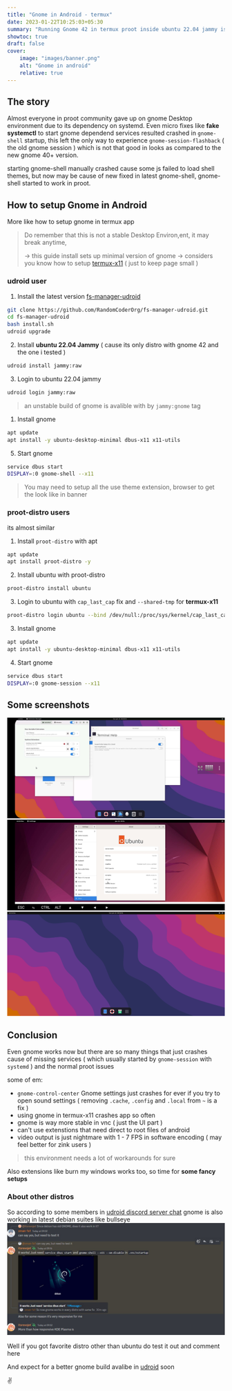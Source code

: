 ```yaml
---
title: "Gnome in Android - termux"
date: 2023-01-22T10:25:03+05:30
summary: "Running Gnome 42 in termux proot inside ubuntu 22.04 jammy is possible now"
showtoc: true
draft: false
cover:
    image: "images/banner.png"
    alt: "Gnome in android"
    relative: true
---
```


## The story
Almost everyone in proot community gave up on gnome Desktop environment due to its dependency on systemd. Even micro fixes like **fake systemctl** to start gnome dependend services resulted crashed in `gnome-shell` startup, this left the only way to experience `gnome-session-flashback` ( the old gnome session ) which is not that good in looks as compared to the new gnome 40+ version.

starting gnome-shell manually crashed cause some js failed to load shell themes, but now may be cause of new fixed in latest gnome-shell, gnome-shell started to work in proot.

## How to setup Gnome in Android

More like how to setup gnome in termux app

> Do remember that this is not a stable Desktop Environ,ent, it may break anytime, 
> 
> -> this guide install sets up minimal version of gnome
> -> considers you know how to setup [termux-x11](https://github.com/termux/termux-x11) ( just to keep page small )

### **udroid** user

1. Install the latest version [fs-manager-udroid](https://github.com/RandomCoderOrg/fs-manager-udroid/tree/revamp-v2.5)

```bash
git clone https://github.com/RandomCoderOrg/fs-manager-udroid.git
cd fs-manager-udroid
bash install.sh
udroid upgrade
```

2. Install **ubuntu 22.04 Jammy** ( cause its only distro with gnome 42 and the one i tested )

```bash
udroid install jammy:raw
```

3. Login to ubuntu 22.04 jammy

```bash
udroid login jammy:raw
```
> an unstable build of gnome is avalible with by `jammy:gnome` tag

1. Install gnome

```bash
apt update
apt install -y ubuntu-desktop-minimal dbus-x11 x11-utils
```

5. Start gnome

```bash
service dbus start
DISPLAY=:0 gnome-shell --x11
```

> You may need to setup all the use theme extension,  browser to get the look like in banner


### **proot-distro** users

its almost similar

1. Install `proot-distro` with apt

```bash
apt update
apt install proot-distro -y
```

2. Install ubuntu with proot-distro

```bash
proot-distro install ubuntu
```

3. Login to ubuntu with `cap_last_cap` fix and `--shared-tmp` for **termux-x11**

```bash
proot-distro login ubuntu --bind /dev/null:/proc/sys/kernel/cap_last_cap --shared-tmp
```
3. Install gnome

```bash
apt update
apt install -y ubuntu-desktop-minimal dbus-x11 x11-utils
```

4. Start gnome

```bash
service dbus start
DISPLAY=:0 gnome-session --x11
```

## Some screenshots

![Gnome running in vnc](images/vnc-sc.jpg)
![Gnome running in termux-x11](images/x11-sc.jpg)
![Direct screenshot](images/Clean_shot.png)

## Conclusion

Even gnome works now but there are so many things that just crashes cause of missing services ( which usually started by `gnome-session` with `systemd` ) and the normal proot issues

some of em:
- `gnome-control-center` Gnome settings just crashes for ever if you try to open sound settings ( removing `.cache`, `.config` and `.local` from `~` is a fix )
- using gnome in termux-x11 crashes app so often
- gnome is way more stable in vnc ( just  the UI part )
- can't use extenstions that need direct to root files of android
- video output is just nightmare with 1 - 7 FPS in software encoding ( may feel better for zink users )

> this environment needs a lot of workarounds for sure
>

Also extensions like burn my windows works too, so time for **some fancy setups**

### About other distros

So according to some members in [udroid discord server chat](https://discord.gg/AGqQCHuE6S) gnome is also working in latest debian suites like bullseye
![screenshot from udroid server](images/server-shot.jpg)


Well if you got favorite distro other than ubuntu do test it out and comment here

And expect for a better gnome build avalibe in [udroid](https://github.com/RandomCoderOrg/ubuntu-on-android) soon

✌️
